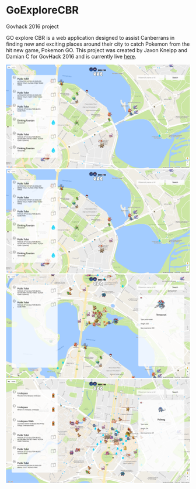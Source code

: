 # GoExploreCBR
Govhack 2016 project

GO explore CBR is a web application designed to assist Canberrans in finding new and exciting places around their city to catch Pokemon from the hit new game, Pokemon GO. This project was created by Jaxon Kneipp and Damian C for GovHack 2016 and is currently live [here](http://projects.sharddevelopment.com/goexplorecbr/).

![Screenshot 1](/screenshots/screenshot1.png)
![Screenshot 2](/screenshots/screenshot2.png)
![Screenshot 3](/screenshots/screenshot3.png)
![Screenshot 4](/screenshots/screenshot4.png)




